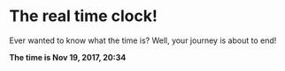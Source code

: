 # The real time clock!

Ever wanted to know what the time is? Well, your journey is about to end!

**The time is Nov 19, 2017, 20:34**